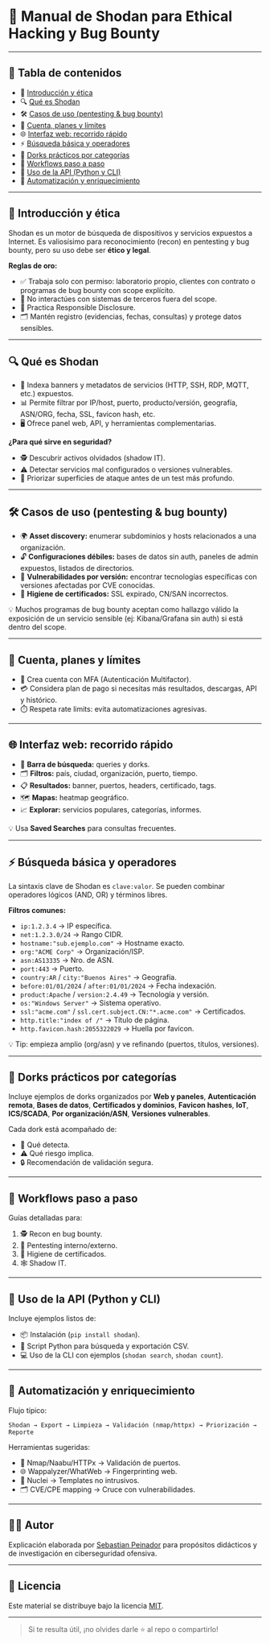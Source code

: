 # 📖 Manual de Shodan para Ethical Hacking y Bug Bounty

---

## 📑 Tabla de contenidos

- 📘 [Introducción y ética](#-introducción-y-ética)
- 🔍 [Qué es Shodan](#-qué-es-shodan)
- 🛠️ [Casos de uso (pentesting & bug bounty)](#-casos-de-uso-pentesting--bug-bounty)
- 👤 [Cuenta, planes y límites](#-cuenta-planes-y-límites)
- 🌐 [Interfaz web: recorrido rápido](#-interfaz-web-recorrido-rápido)
- ⚡ [Búsqueda básica y operadores](#-búsqueda-básica-y-operadores)
- 🧰 [Dorks prácticos por categorías](#-dorks-prácticos-por-categorías)
- 🔄 [Workflows paso a paso](#-workflows-paso-a-paso)
- 🐍 [Uso de la API (Python y CLI)](#-uso-de-la-api-python-y-cli)
- 🤖 [Automatización y enriquecimiento](#-automatización-y-enriquecimiento)

---

## 📘 Introducción y ética
Shodan es un motor de búsqueda de dispositivos y servicios expuestos a Internet. Es valiosísimo para reconocimiento (recon) en pentesting y bug bounty, pero su uso debe ser **ético y legal**.

**Reglas de oro:**
- ✅ Trabaja solo con permiso: laboratorio propio, clientes con contrato o programas de bug bounty con scope explícito.  
- 🚫 No interactúes con sistemas de terceros fuera del scope.  
- 📢 Practica Responsible Disclosure.  
- 🗂️ Mantén registro (evidencias, fechas, consultas) y protege datos sensibles.  

---

## 🔍 Qué es Shodan
- 🔎 Indexa banners y metadatos de servicios (HTTP, SSH, RDP, MQTT, etc.) expuestos.  
- 📊 Permite filtrar por IP/host, puerto, producto/versión, geografía, ASN/ORG, fecha, SSL, favicon hash, etc.  
- 🖥️ Ofrece panel web, API, y herramientas complementarias.  

**¿Para qué sirve en seguridad?**
- 🕵️ Descubrir activos olvidados (shadow IT).  
- ⚠️ Detectar servicios mal configurados o versiones vulnerables.  
- 🎯 Priorizar superficies de ataque antes de un test más profundo.  

---

## 🛠️ Casos de uso (pentesting & bug bounty)
- 🌍 **Asset discovery:** enumerar subdominios y hosts relacionados a una organización.  
- 🔓 **Configuraciones débiles:** bases de datos sin auth, paneles de admin expuestos, listados de directorios.  
- 🐞 **Vulnerabilidades por versión:** encontrar tecnologías específicas con versiones afectadas por CVE conocidas.  
- 🔐 **Higiene de certificados:** SSL expirado, CN/SAN incorrectos.  

💡 Muchos programas de bug bounty aceptan como hallazgo válido la exposición de un servicio sensible (ej: Kibana/Grafana sin auth) si está dentro del scope.  

---

## 👤 Cuenta, planes y límites
- 🔑 Crea cuenta con MFA (Autenticación Multifactor).  
- 💳 Considera plan de pago si necesitas más resultados, descargas, API y histórico.  
- ⏱️ Respeta rate limits: evita automatizaciones agresivas.  

---

## 🌐 Interfaz web: recorrido rápido
- 🔎 **Barra de búsqueda:** queries y dorks.  
- 🗂️ **Filtros:** país, ciudad, organización, puerto, tiempo.  
- 📋 **Resultados:** banner, puertos, headers, certificado, tags.  
- 🗺️ **Mapas:** heatmap geográfico.  
- 📈 **Explorar:** servicios populares, categorías, informes.  

💡 Usa **Saved Searches** para consultas frecuentes.  

---

## ⚡ Búsqueda básica y operadores
La sintaxis clave de Shodan es `clave:valor`. Se pueden combinar operadores lógicos (AND, OR) y términos libres.

**Filtros comunes:**
- `ip:1.2.3.4` → IP específica.  
- `net:1.2.3.0/24` → Rango CIDR.  
- `hostname:"sub.ejemplo.com"` → Hostname exacto.  
- `org:"ACME Corp"` → Organización/ISP.  
- `asn:AS13335` → Nro. de ASN.  
- `port:443` → Puerto.  
- `country:AR` / `city:"Buenos Aires"` → Geografía.  
- `before:01/01/2024` / `after:01/01/2024` → Fecha indexación.  
- `product:Apache` / `version:2.4.49` → Tecnología y versión.  
- `os:"Windows Server"` → Sistema operativo.  
- `ssl:"acme.com"` / `ssl.cert.subject.CN:"*.acme.com"` → Certificados.  
- `http.title:"index of /"` → Título de página.  
- `http.favicon.hash:2055322029` → Huella por favicon.  

💡 Tip: empieza amplio (org/asn) y ve refinando (puertos, títulos, versiones).  

---

## 🧰 Dorks prácticos por categorías
Incluye ejemplos de dorks organizados por **Web y paneles**, **Autenticación remota**, **Bases de datos**, **Certificados y dominios**, **Favicon hashes**, **IoT**, **ICS/SCADA**, **Por organización/ASN**, **Versiones vulnerables**.

Cada dork está acompañado de:
- 📌 Qué detecta.  
- ⚠️ Qué riesgo implica.  
- 🔒 Recomendación de validación segura.  

---

## 🔄 Workflows paso a paso
Guías detalladas para:
1. 🕵️ Recon en bug bounty.  
2. 🔐 Pentesting interno/externo.  
3. 📜 Higiene de certificados.  
4. 🕸️ Shadow IT.  

---

## 🐍 Uso de la API (Python y CLI)
Incluye ejemplos listos de:
- 📦 Instalación (`pip install shodan`).  
- 🐍 Script Python para búsqueda y exportación CSV.  
- 💻 Uso de la CLI con ejemplos (`shodan search`, `shodan count`).  

---

## 🤖 Automatización y enriquecimiento
Flujo típico:
```
Shodan → Export → Limpieza → Validación (nmap/httpx) → Priorización → Reporte
```

Herramientas sugeridas:
- 🔎 Nmap/Naabu/HTTPx → Validación de puertos.  
- 🌐 Wappalyzer/WhatWeb → Fingerprinting web.  
- 📑 Nuclei → Templates no intrusivos.  
- 🗂️ CVE/CPE mapping → Cruce con vulnerabilidades.  

________________________________________
## 🧑‍🏫 Autor

Explicación elaborada por [Sebastian Peinador](https://www.linkedin.com/in/sebastian-j-peinador/) para propósitos didácticos y de investigación en ciberseguridad ofensiva.

________________________________________

## 📄 Licencia

Este material se distribuye bajo la licencia [MIT](LICENSE).

________________________________________

> Si te resulta útil, ¡no olvides darle ⭐ al repo o compartirlo!

